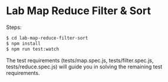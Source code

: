 # Lab Map Reduce Filter & Sort

Steps:

```bash
$ cd lab-map-reduce-filter-sort
$ npm install
$ npm run test:watch
```

The test requirements (tests/map.spec.js, tests/filter.spec.js, tests/reduce.spec.js) will guide you in solving the remaining test requirements.
